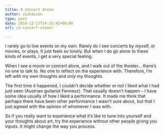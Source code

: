 ```yaml
---
title: A Concert Alone
author: ziahassan
type: post
date: 2019-12-27T14:25:42+00:00
url: /a-concert-alone/

---
```

I rarely go to live events on my own. Rarely do I see concerts by myself, or movies, or plays. It just feels so lonely. But when I do go alone to these kinds of events, I get a very special feeling.

When I see a movie or concert alone, and I walk out of the theater… there’s no one to talk to. No one to reflect on the experience with. Therefore, I’m left with my own thoughts and _only_ my thoughts.

The first time it happened, I couldn’t decide whether or not I liked what I had just seen (Austrian guitarist Fennesz). That usually doesn’t happen &#8211; I have some idea usually of how I liked a performance. It made me think that perhaps there have been other performance I wasn’t sure about, but that I just agreed with the opinion of whomever I was with.

So if you really want to experience what it’s like to tune into yourself and your thoughts about art, try the experience without other people giving you inputs. It might change the way you process.